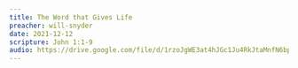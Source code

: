```yaml
---
title: The Word that Gives Life
preacher: will-snyder
date: 2021-12-12
scripture: John 1:1-9
audio: https://drive.google.com/file/d/1rzoJgWE3at4hJGc1Ju4RkJtaMnfN6bpu/view
---
```

